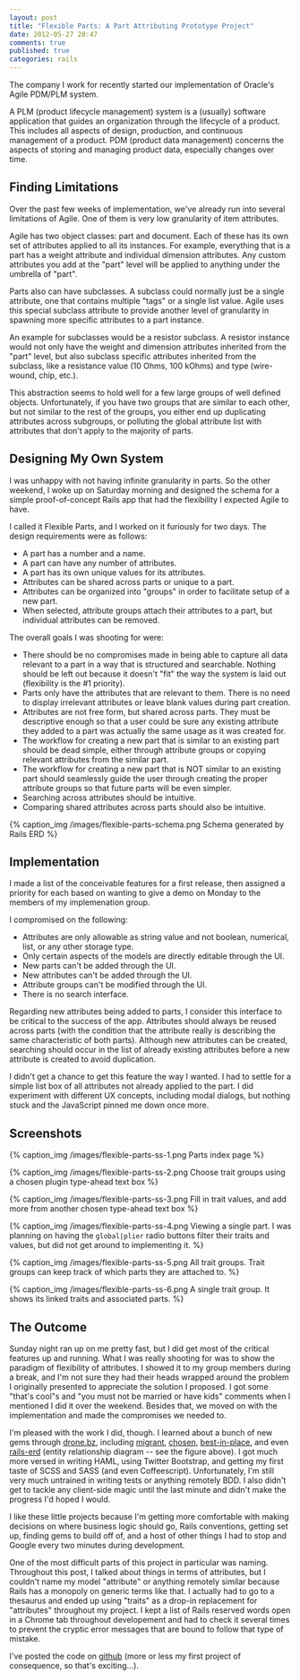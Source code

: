```yaml
---
layout: post
title: "Flexible Parts: A Part Attributing Prototype Project"
date: 2012-05-27 20:47
comments: true
published: true
categories: rails
---
```


The company I work for recently started our implementation of Oracle's Agile PDM/PLM system.

A PLM (product lifecycle management) system is a (usually) software application that guides an organization through the lifecycle of a product. This includes all aspects of design, production, and continuous management of a product. PDM (product data management) concerns the aspects of storing and managing product data, especially changes over time.

## Finding Limitations

Over the past few weeks of implementation, we've already run into several limitations of Agile. One of them is very low granularity of item attributes.

Agile has two object classes: part and document. Each of these has its own set of attributes applied to all its instances. For example, everything that is a part has a weight attribute and individual dimension attributes. Any custom attributes you add at the "part" level will be applied to anything under the umbrella of "part".

Parts also can have subclasses. A subclass could normally just be a single attribute, one that contains multiple "tags" or a single list value. Agile uses this special subclass attribute to provide another level of granularity in spawning more specific attributes to a part instance. 

An example for subclasses would be a resistor subclass. A resistor instance would not only have the weight and dimension attributes inherited from the "part" level, but also subclass specific attributes inherited from the subclass, like a resistance value (10 Ohms, 100 kOhms) and type (wire-wound, chip, etc.).

This abstraction seems to hold well for a few large groups of well defined objects. Unfortunately, if you have two groups that are similar to each other, but not similar to the rest of the groups, you either end up duplicating attributes across subgroups, or polluting the global attribute list with attributes that don't apply to the majority of parts.

## Designing My Own System

I was unhappy with not having infinite granularity in parts. So the other weekend, I woke up on Saturday morning and designed the schema for a simple proof-of-concept Rails app that had the flexibility I expected Agile to have.

I called it Flexible Parts, and I worked on it furiously for two days. The design requirements were as follows:

* A part has a number and a name.
* A part can have any number of attributes.
* A part has its own unique values for its attributes.
* Attributes can be shared across parts or unique to a part.
* Attributes can be organized into "groups" in order to facilitate setup of a new part.
* When selected, attribute groups attach their attributes to a part, but individual attributes can be removed.

The overall goals I was shooting for were:

* There should be no compromises made in being able to capture all data relevant to a part in a way that is structured and searchable. Nothing should be left out because it doesn't "fit" the way the system is laid out (flexibility is the #1 priority).
* Parts only have the attributes that are relevant to them. There is no need to display irrelevant attributes or leave blank values during part creation.
* Attributes are not free form, but shared across parts. They must be descriptive enough so that a user could be sure any existing attribute they added to a part was actually the same usage as it was created for.
* The workflow for creating a new part that is similar to an existing part should be dead simple, either through attribute groups or copying relevant attributes from the similar part.
* The workflow for creating a new part that is NOT similar to an existing part should seamlessly guide the user through creating the proper attribute groups so that future parts will be even simpler.
* Searching across attributes should be intuitive.
* Comparing shared attributes across parts should also be intuitive.

{% caption_img /images/flexible-parts-schema.png Schema generated by Rails ERD %}

## Implementation

I made a list of the conceivable features for a first release, then assigned a priority for each based on wanting to give a demo on Monday to the members of my implemenation group.

I compromised on the following: 

* Attributes are only allowable as string value and not boolean, numerical, list, or any other storage type.
* Only certain aspects of the models are directly editable through the UI.
* New parts can't be added through the UI.
* New attributes can't be added through the UI.
* Attribute groups can't be modified through the UI.
* There is no search interface.

Regarding new attributes being added to parts, I consider this interface to be critical to the success of the app. Attributes should always be reused across parts (with the condition that the attribute really is describing the same characteristic of both parts). Although new attributes can be created, searching should occur in the list of already existing attributes before a new attribute is created to avoid duplication.

I didn't get a chance to get this feature the way I wanted. I had to settle for a simple list box of all attributes not already applied to the part. I did experiment with different UX concepts, including modal dialogs, but nothing stuck and the JavaScript pinned me down once more.

## Screenshots

{% caption_img /images/flexible-parts-ss-1.png Parts index page %}

{% caption_img /images/flexible-parts-ss-2.png Choose trait groups using a chosen plugin type-ahead text box %}

{% caption_img /images/flexible-parts-ss-3.png Fill in trait values, and add more from another chosen type-ahead text box %}

{% caption_img /images/flexible-parts-ss-4.png Viewing a single part. I was planning on having the `global|plier` radio buttons filter their traits and values, but did not get around to implementing it. %}

{% caption_img /images/flexible-parts-ss-5.png All trait groups. Trait groups can keep track of which parts they are attached to. %}

{% caption_img /images/flexible-parts-ss-6.png A single trait group. It shows its linked traits and associated parts. %}

## The Outcome

Sunday night ran up on me pretty fast, but I did get most of the critical features up and running. What I was really shooting for was to show the paradigm of flexibility of attributes. I showed it to my group members during a break, and I'm not sure they had their heads wrapped around the problem I originally presented to appreciate the solution I proposed. I got some "that's cool"s and "you must not be married or have kids" comments when I mentioned I did it over the weekend. Besides that, we moved on with the implementation and made the compromises we needed to.

I'm pleased with the work I did, though. I learned about a bunch of new gems through [drone.bz](http://drone.bz), including [migrant](https://github.com/pascalh1011/migrant), [chosen](https://github.com/tsechingho/chosen-rails), [best-in-place](https://github.com/bernat/best_in_place), and even [rails-erd](http://rails-erd.rubyforge.org/) (entity relationship diagram -- see the figure above). I got much more versed in writing HAML, using Twitter Bootstrap, and getting my first taste of SCSS and SASS (and even Coffeescript). Unfortunately, I'm still very much untrained in writing tests or anything remotely BDD. I also didn't get to tackle any client-side magic until the last minute and didn't make the progress I'd hoped I would.

I like these little projects because I'm getting more comfortable with making decisions on where business logic should go, Rails conventions, getting set up, finding gems to build off of, and a host of other things I had to stop and Google every two minutes during development. 

One of the most difficult parts of this project in particular was naming. Throughout this post, I talked about things in terms of attributes, but I couldn't name my model "attribute" or anything remotely similar because Rails has a monopoly on generic terms like that. I actually had to go to a thesaurus and ended up using "traits" as a drop-in replacement for "attributes" throughout my project. I kept a list of Rails reserved words open in a Chrome tab throughout developement and had to check it several times to prevent the cryptic error messages that are bound to follow that type of mistake.

I've posted the code on [github](https://github.com/twocentstudios/flexibleparts) (more or less my first project of consequence, so that's exciting…).